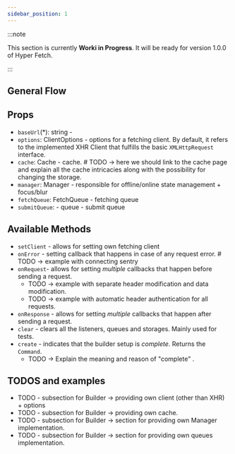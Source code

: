 ```yaml
---
sidebar_position: 1
---
```


:::note

This section is currently **Worki in Progress**. It will be ready for version 1.0.0 of Hyper Fetch.

:::

## General Flow

## Props

- `baseUrl`(\*): string -
- `options`: ClientOptions - options for a fetching client. By default, it refers to the implemented XHR Client that
  fulfills the basic `XMLHttpRequest` interface.
- `cache`: Cache - cache. # TODO -> here we should link to the cache page and explain all the cache intricacies along
  with the possibility for changing the storage.
- `manager`: Manager - responsible for offline/online state management + focus/blur
- `fetchQueue`: FetchQueue - fetching queue
- `submitQueue`: - queue - submit queue

## Available Methods

- `setClient` - allows for setting own fetching client
- `onError` - setting callback that happens in case of any request error. # TODO -> example with connecting sentry
- `onRequest`- allows for setting _multiple_ callbacks that happen before sending a request.
  - TODO -> example with separate header modification and data modification.
  - TODO -> example with automatic header authentication for all requests.
- `onResponse` - allows for setting _multiple_ callbacks that happen after sending a request.
- `clear` - clears all the listeners, queues and storages. Mainly used for tests.
- `create` - indicates that the builder setup is _complete_. Returns the `Command`.
  - TODO -> Explain the meaning and reason of "complete" .

## TODOS and examples

- TODO - subsection for Builder -> providing own client (other than XHR) + options
- TODO - subsection for Builder -> providing own cache.
- TODO - subsection for Builder -> section for providing own Manager implementation.
- TODO - subsection for Builder -> section for providing own queues implementation.

